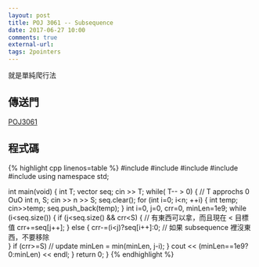 ```yaml
---
layout: post
title: POJ 3061 -- Subsequence
date: 2017-06-27 10:00
comments: true
external-url:
tags: 2pointers
---
```


就是單純爬行法

## 傳送門

[POJ3061](http://poj.org/problem?id=3061)

## 程式碼

{% highlight cpp linenos=table %}
#include <iostream>
#include <iomanip>
#include <string>
#include <vector>
#include <algorithm>
using namespace std;

int main(void) {
    int T;
    vector<int> seq;
    cin >> T;
    while( T-- > 0) { // T approchs 0 OuO
        int n, S;
        cin >> n >> S;
        seq.clear();
        for (int i=0; i<n; ++i) {
            int temp; cin>>temp;
            seq.push_back(temp);
        }
        int i=0, j=0, crr=0, minLen=1e9;
        while (i<seq.size()) {
            if (j<seq.size() && crr<S) { // 有東西可以拿，而且現在 < 目標值
                crr+=seq[j++];
            } else { 
                crr-=(i<j)?seq[i++]:0; // 如果 subsequence 裡沒東西，不要移除   
            }
            if (crr>=S) // update
                minLen = min(minLen, j-i);
        }
        cout << (minLen==1e9?0:minLen) << endl;
    }
    return 0;
}
{% endhighlight %}

